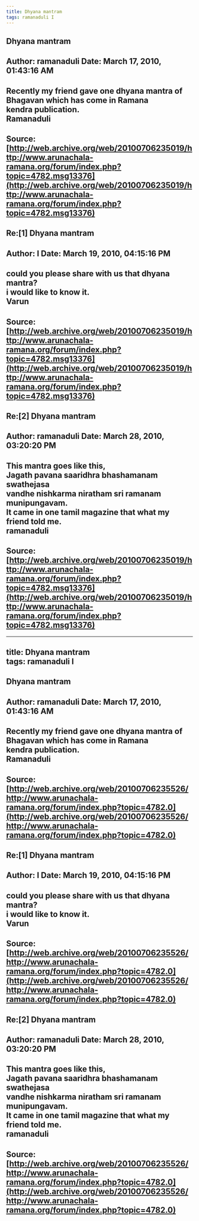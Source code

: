 ```yaml
--- 
title: Dhyana mantram   
tags: ramanaduli I  
---  
```

## Dhyana mantram  
Author: ramanaduli          Date: March 17, 2010, 01:43:16 AM  
---  
Recently my friend gave one dhyana mantra of Bhagavan which has come in Ramana  
kendra publication.   
Ramanaduli
 ---  
Source:[http://web.archive.org/web/20100706235019/http://www.arunachala-ramana.org/forum/index.php?topic=4782.msg13376](http://web.archive.org/web/20100706235019/http://www.arunachala-ramana.org/forum/index.php?topic=4782.msg13376)   
---  

## Re:[1] Dhyana mantram  
Author: I                   Date: March 19, 2010, 04:15:16 PM  
---  
could you please share with us that dhyana mantra?   
i would like to know it.   
Varun
 ---  
Source:[http://web.archive.org/web/20100706235019/http://www.arunachala-ramana.org/forum/index.php?topic=4782.msg13376](http://web.archive.org/web/20100706235019/http://www.arunachala-ramana.org/forum/index.php?topic=4782.msg13376)   
---  

## Re:[2] Dhyana mantram  
Author: ramanaduli          Date: March 28, 2010, 03:20:20 PM  
---  
This mantra goes like this,   
Jagath pavana saaridhra bhashamanam swathejasa   
vandhe nishkarma niratham sri ramanam munipungavam.   
It came in one tamil magazine that what my friend told me.   
ramanaduli
 ---  
Source:[http://web.archive.org/web/20100706235019/http://www.arunachala-ramana.org/forum/index.php?topic=4782.msg13376](http://web.archive.org/web/20100706235019/http://www.arunachala-ramana.org/forum/index.php?topic=4782.msg13376)   
---  

--- 
title: Dhyana mantram   
tags: ramanaduli I  
---  
## Dhyana mantram  
Author: ramanaduli          Date: March 17, 2010, 01:43:16 AM  
---  
Recently my friend gave one dhyana mantra of Bhagavan which has come in Ramana  
kendra publication.   
Ramanaduli
 ---  
Source:[http://web.archive.org/web/20100706235526/http://www.arunachala-ramana.org/forum/index.php?topic=4782.0](http://web.archive.org/web/20100706235526/http://www.arunachala-ramana.org/forum/index.php?topic=4782.0)   
---  

## Re:[1] Dhyana mantram  
Author: I                   Date: March 19, 2010, 04:15:16 PM  
---  
could you please share with us that dhyana mantra?   
i would like to know it.   
Varun
 ---  
Source:[http://web.archive.org/web/20100706235526/http://www.arunachala-ramana.org/forum/index.php?topic=4782.0](http://web.archive.org/web/20100706235526/http://www.arunachala-ramana.org/forum/index.php?topic=4782.0)   
---  

## Re:[2] Dhyana mantram  
Author: ramanaduli          Date: March 28, 2010, 03:20:20 PM  
---  
This mantra goes like this,   
Jagath pavana saaridhra bhashamanam swathejasa   
vandhe nishkarma niratham sri ramanam munipungavam.   
It came in one tamil magazine that what my friend told me.   
ramanaduli
 ---  
Source:[http://web.archive.org/web/20100706235526/http://www.arunachala-ramana.org/forum/index.php?topic=4782.0](http://web.archive.org/web/20100706235526/http://www.arunachala-ramana.org/forum/index.php?topic=4782.0)   
---  

